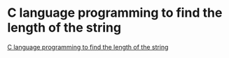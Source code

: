 # C language programming to find the length of the string
[C language programming to find the length of the string](https://aiwithcloud.com/2022/09/19/c_language_programming_to_find_the_length_of_the_string/)